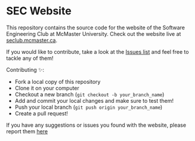 # SEC Website
This repository contains the source code for the website of the Software Engineering Club at McMaster University. Check out the website live at [seclub.mcmaster.ca](http://seclub.mcmaster.ca/).

If you would like to contribute, take a look at the [Issues list](https://github.com/sasboom/SECWebsite/issues) and feel free to tackle any of them!

Contributing ✨:
- Fork a local copy of this repository
- Clone it on your computer
- Checkout a new branch (`git checkout -b your_branch_name`)
- Add and commit your local changes and make sure to test them!
- Push your local branch (`git push origin your_branch_name`)
- Create a pull request!

If you have any suggestions or issues you found with the website, please report them [here](https://github.com/sasboom/SECWebsite/issues/new)
